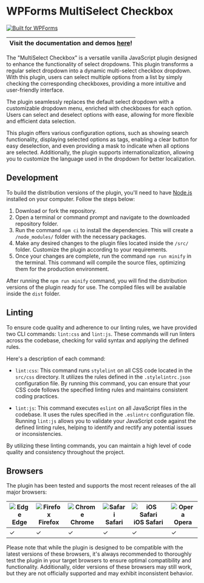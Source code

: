 # WPForms MultiSelect Checkbox

[![Built for WPForms](https://img.shields.io/badge/Built%20for-WPForms-%23e27730)](https://wpforms.com)

| Visit the documentation and demos [here](https://awesomemotive.github.io/wpforms-multiselect-js)! |
| --- |

The "MultiSelect Checkbox" is a versatile vanilla JavaScript plugin designed to enhance the functionality of select dropdowns. This plugin transforms a regular select dropdown into a dynamic multi-select checkbox dropdown. With this plugin, users can select multiple options from a list by simply checking the corresponding checkboxes, providing a more intuitive and user-friendly interface.

The plugin seamlessly replaces the default select dropdown with a customizable dropdown menu, enriched with checkboxes for each option. Users can select and deselect options with ease, allowing for more flexible and efficient data selection.

This plugin offers various configuration options, such as showing search functionality, displaying selected options as tags, enabling a clear button for easy deselection, and even providing a mask to indicate when all options are selected. Additionally, the plugin supports internationalization, allowing you to customize the language used in the dropdown for better localization.

## Development

To build the distribution versions of the plugin, you'll need to have [Node.js](https://nodejs.org/) installed on your computer. Follow the steps below:

1. Download or fork the repository.
2. Open a terminal or command prompt and navigate to the downloaded repository folder.
3. Run the command `npm ci` to install the dependencies. This will create a `/node_modules/` folder with the necessary packages.
4. Make any desired changes to the plugin files located inside the `/src/` folder. Customize the plugin according to your requirements.
5. Once your changes are complete, run the command `npm run minify` in the terminal. This command will compile the source files, optimizing them for the production environment.

After running the `npm run minify` command, you will find the distribution versions of the plugin ready for use. The compiled files will be available inside the `dist` folder.

## Linting

To ensure code quality and adherence to our linting rules, we have provided two CLI commands: `lint:css` and `lint:js`. These commands will run linters across the codebase, checking for valid syntax and applying the defined rules.

Here's a description of each command:

- `lint:css`: This command runs `stylelint` on all CSS code located in the `src/css` directory. It utilizes the rules defined in the `.stylelintrc.json` configuration file. By running this command, you can ensure that your CSS code follows the specified linting rules and maintains consistent coding practices.

- `lint:js`: This command executes `eslint` on all JavaScript files in the codebase. It uses the rules specified in the `.eslintrc` configuration file. Running `lint:js` allows you to validate your JavaScript code against the defined linting rules, helping to identify and rectify any potential issues or inconsistencies.

By utilizing these linting commands, you can maintain a high level of code quality and consistency throughout the project.

## Browsers

The plugin has been tested and supports the most recent releases of the all major browsers:

| ![Edge](https://raw.githubusercontent.com/alrra/browser-logos/master/src/edge/edge_16x16.png)<br/>Edge | ![Firefox](https://raw.githubusercontent.com/alrra/browser-logos/master/src/firefox/firefox_16x16.png)<br/>Firefox | ![Chrome](https://raw.githubusercontent.com/alrra/browser-logos/master/src/chrome/chrome_16x16.png)<br/>Chrome | ![Safari](https://raw.githubusercontent.com/alrra/browser-logos/master/src/safari/safari_16x16.png)<br/>Safari | ![iOS Safari](https://raw.githubusercontent.com/alrra/browser-logos/master/src/safari-ios/safari-ios_16x16.png)<br/>iOS Safari | ![Opera](https://raw.githubusercontent.com/alrra/browser-logos/master/src/opera/opera_16x16.png)<br/>Opera |
| --------- | --------- | --------- | --------- | --------- | --------- |
| ✓| ✓| ✓| ✓| ✓| ✓

Please note that while the plugin is designed to be compatible with the latest versions of these browsers, it's always recommended to thoroughly test the plugin in your target browsers to ensure optimal compatibility and functionality. Additionally, older versions of these browsers may still work, but they are not officially supported and may exhibit inconsistent behavior.
